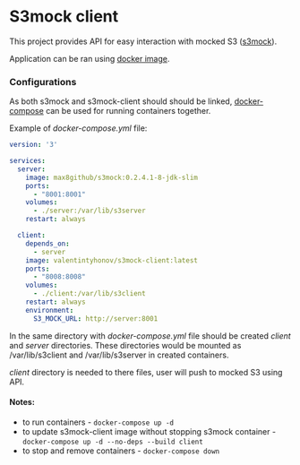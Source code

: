 # S3mock client

This project provides API for easy interaction with mocked S3 ([s3mock](https://hub.docker.com/r/max8github/s3mock/)).

Application can be ran using [docker image](https://hub.docker.com/r/valentintyhonov/s3mock-client/).

### Configurations
As both s3mock and s3mock-client should should be linked, [docker-compose](https://docs.docker.com/compose/) 
can be used for running containers together.

Example of _docker-compose.yml_ file:
```yaml
version: '3'

services:
  server:
    image: max8github/s3mock:0.2.4.1-8-jdk-slim
    ports:
      - "8001:8001"
    volumes:
      - ./server:/var/lib/s3server
    restart: always

  client:
    depends_on:
      - server
    image: valentintyhonov/s3mock-client:latest
    ports:
      - "8008:8008"
    volumes:
      - ./client:/var/lib/s3client
    restart: always
    environment:
      S3_MOCK_URL: http://server:8001
```

In the same directory with _docker-compose.yml_ file should be created _client_ and _server_ directories.
These directories would be mounted as /var/lib/s3client and /var/lib/s3server in created containers.

_client_ directory is needed to there files, user will push to mocked S3 using API.

#### Notes:
* to run containers - `docker-compose up -d`
* to update s3mock-client image without stopping s3mock container - `docker-compose up -d --no-deps --build client`
* to stop and remove containers - `docker-compose down`

